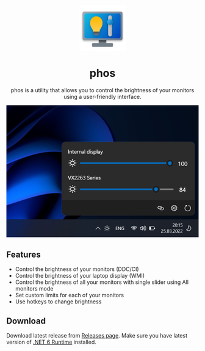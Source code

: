<p align="center">
<img src="https://raw.githubusercontent.com/nik9play/phos/master/fos/Resources/icon.png" alt="phos logo" width="120"/>
</p>

<h1 align="center">phos</h1>
<p align="center">phos is a utility that allows you to control the brightness of your monitors using a user-friendly interface.</p>
<p align="center">
  <img src="https://raw.githubusercontent.com/nik9play/phos/master/readme/screenshot.png" alt="phos screenshot">
</p>

## Features
* Control the brightness of your monitors (DDC/CI)
* Control the brightness of your laptop display (WMI)
* Control the brightness of all your monitors with single slider using All monitors mode
* Set custom limits for each of your monitors
* Use hotkeys to change brightness

## Download
Download latest release from [Releases page](https://github.com/nik9play/phos/releases). 
Make sure you have latest version of [.NET 6 Runtime](https://dotnet.microsoft.com/en-us/download/dotnet/6.0/runtime) installed.
